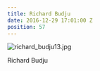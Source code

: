 ```yaml
---
title: Richard Budju
date: 2016-12-29 17:01:00 Z
position: 57
---
```


![richard_budju13.jpg](/uploads/richard_budju13.jpg)

Richard Budju
